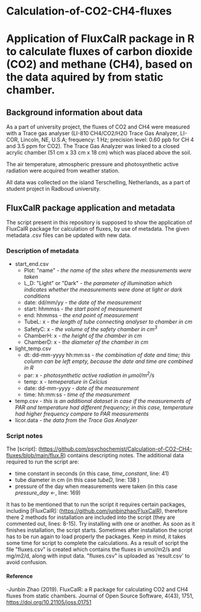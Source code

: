 # Calculation-of-CO2-CH4-fluxes
# Application of FluxCalR package in R to calculate fluxes of carbon dioxide (CO2) and methane (CH4), based on the data aquired by from static chamber. 
## Background information about data
As a part of university project, the fluxes of CO2 and CH4 were measured with a Trace gas analyser (LI-810 CH4/CO2/H2O Trace Gas Analyzer, LI-COR, Lincoln, NE, U.S.A; frequency: 1 Hz; precision level: 0.60 ppb for CH 4 and 3.5 ppm for CO2). The Trace Gas Analyzer was linked to a closed acrylic chamber (51 cm x 33 cm x 18 cm) which was placed above the soil.

The air temperature, atmospheric pressure and photosynthetic active radiation were acquired from weather station.

All data was collected on the island Terschelling, Netherlands, as a part of student project in Radboud university.

## FluxCalR package application and metadata

The script present in this repository is supposed to show the application of FluxCalR package for calculation of fluxes, by use of metadata. 
The given metadata .csv files can be updated with new data.

### Description of metadata
- start_end.csv
  - Plot: "name" - *the name of the sites where the measurements were taken*
  - L_D: "Light" or "Dark" - *the parameter of illumination which indicates whether the measurements were done at light or dark conditions*
  - date: dd/mm/yy - *the date of the measurement*
  - start: hhmmss - *the start point of measurement*
  - end: hhmmss - *the end point of measurement*
  - TubeL: x - *the length of tube connecting analyser to chamber in cm*
  - SafetyC: x - *the volume of the safety chamber in cm<sup>3</sup>*
  - ChamberH: x - *the height of the chamber in cm* 
  - ChamberD: x - *the diameter of the chamber in cm*
- light_temp.csv
  - dt: dd-mm-yyyy hh:mm:ss - *the combination of date and time; this column can be left empty, because the date and time are combined in R*
  - par: x - *photosynthetic active radiation in µmol/m<sup>2</sup>/s*
  - temp: x - *temeperature in Celcius*
  - date: dd-mm-yyyy - *date of the measurement*
  - time: hh:mm:ss - *time of the measurement*
- temp.csv - *this is an additional dataset in case if the measurements of PAR and temperature had different frequency; in this case, temperature had higher frequency compare to PAR measurements*
- licor.data - *the data from the Trace Gas Analyzer*

### Script notes

The [script]: (https://github.com/psychochemist/Calculation-of-CO2-CH4-fluxes/blob/main/flux.R) contains descripting notes. The additional data required to run the script are:
- time constant in seconds (in this case, *time_constant*, line: 41)
- tube diameter in cm (in this case *tubeD*, line: 138 )
- pressure of the day when measurements were taken (in this case *pressure_day <-*, line: 169) 

It has to be mentioned that to run the script it requires certain packages, including [FluxCalR]: (https://github.com/junbinzhao/FluxCalR), therefore there 2 methods for installation are included into the script (they are commented out, lines: 8-15). Try installing with one or another. As soon as it finishes installation, the script starts. Sometimes after installation the script has to be run again to load properly the packages. Keep in mind, it takes some time for script to complete the calculations. As a result of script the file "fluxes.csv" is created which contains the fluxes in  umol/m2/s and mg/m2/d, along with input data. "fluxes.csv" is uploaded as 'result.csv' to avoid confusion. 

#### Reference
 -Junbin Zhao (2019). FluxCalR: a R package for calculating CO2 and CH4 fluxes from static chambers. Journal of Open Source Software, 4(43), 1751, https://doi.org/10.21105/joss.01751
